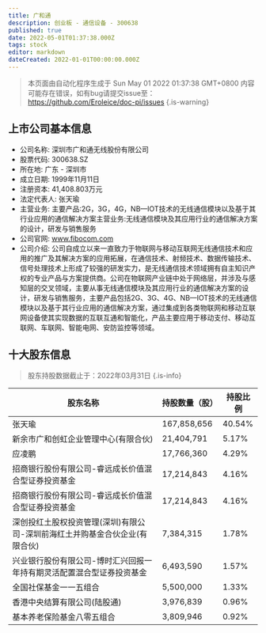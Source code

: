 ```yaml
---
title: 广和通
description: 创业板 - 通信设备 - 300638
published: true
date: 2022-05-01T01:37:38.000Z
tags: stock
editor: markdown
dateCreated: 2022-01-01T00:00:00.000Z
---
```


> 本页面由自动化程序生成于 Sun May 01 2022 01:37:38 GMT+0800
> 内容可能存在错误，如有bug请提交issue至：https://github.com/Eroleice/doc-pi/issues
{.is-warning}

## 上市公司基本信息
- 公司名称: 深圳市广和通无线股份有限公司
- 股票代码: 300638.SZ
- 所在地: 广东 - 深圳市
- 成立日期: 1999年11月11日
- 注册资本: 41,408.803万元
- 法定代表人: 张天瑜
- 主营业务: 主要产品:2G，3G，4G，NB—IOT技术的无线通信模块以及基于其行业应用的通信解决方案主营业务:无线通信模块及其应用行业的通信解决方案的设计，研发与销售服务
- 公司官网: www.fibocom.com
- 公司介绍: 公司自成立以来一直致力于物联网与移动互联网无线通信技术和应用的推广及其解决方案的应用拓展，在通信技术、射频技术、数据传输技术、信号处理技术上形成了较强的研发实力，是无线通信技术领域拥有自主知识产权的专业产品与方案提供商。公司在物联网产业链中处于网络层，并涉及与感知层的交叉领域，主要从事无线通信模块及其应用行业的通信解决方案的设计，研发与销售服务，主要产品包括2G、3G、4G、NB—IOT技术的无线通信模块以及基于其行业应用的通信解决方案，通过集成到各类物联网和移动互联网设备使其实现数据的互联互通和智能化，产品主要应用于移动支付、移动互联网、车联网、智能电网、安防监控等领域。


## 十大股东信息
> 股东持股数据截止于：2022年03月31日
{.is-info}

| 股东名称 | 持股数量（股） | 持股比例 |
| --- | --- | --- |
| 张天瑜 | 167,858,656 | 40.54% |
| 新余市广和创虹企业管理中心(有限合伙) | 21,404,791 | 5.17% |
| 应凌鹏 | 17,766,360 | 4.29% |
| 招商银行股份有限公司-睿远成长价值混合型证券投资基金 | 17,214,843 | 4.16% |
| 招商银行股份有限公司-睿远成长价值混合型证券投资基金 | 17,214,843 | 4.16% |
| 深创投红土股权投资管理(深圳)有限公司-深圳前海红土并购基金合伙企业(有限合伙) | 7,384,315 | 1.78% |
| 兴业银行股份有限公司-博时汇兴回报一年持有期灵活配置混合型证券投资基金 | 6,493,590 | 1.57% |
| 全国社保基金一一五组合 | 5,500,000 | 1.33% |
| 香港中央结算有限公司(陆股通) | 3,976,839 | 0.96% |
| 基本养老保险基金八零五组合 | 3,809,946 | 0.92% |




